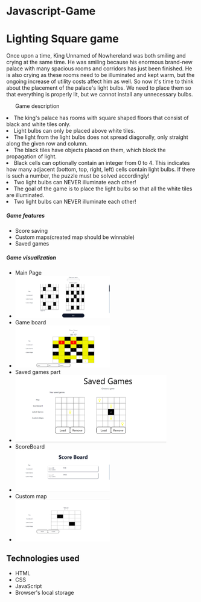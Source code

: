 # Javascript-Game

<h1>Lighting Square game</h1>

<p>Once upon a time, King Unnamed of Nowhereland was both smiling and crying at the same time. He was smiling because his enormous brand-new palace with many spacious rooms and corridors has just been finished. He is also crying as these rooms need to be illuminated and kept warm, but the ongoing increase of utility costs affect him as well. So now it's time to think about the placement of the palace's light bulbs. We need to place them so that everything is properly lit, but we cannot install any unnecessary bulbs.</p>
<ul>Game description</ul>
  <li>The king's palace has rooms with square shaped floors that consist of black and white tiles only.</li>
  <li>Light bulbs can only be placed above white tiles.</li>
  <li>The light from the light bulbs does not spread diagonally, only straight along the given row and column.</li>
  <li>The black tiles have objects placed on them, which block the propagation of light.</li>
  <li>Black cells can optionally contain an integer from 0 to 4. This indicates how many adjacent (bottom, top, right, left) cells contain light bulbs. If there is such a number, the puzzle must be solved accordingly!</li>
  <li>Two light bulbs can NEVER illuminate each other!</li>
  <li>The goal of the game is to place the light bulbs so that all the white tiles are illuminated.</li>
  <li>Two light bulbs can NEVER illuminate each other!</li>
  
  <h5>Game features</h5>
  <ul>
     <li>Score saving</li>
     <li>Custom maps(created map should be winnable)</li>
     <li>Saved games</li>
  </ul>
  
  <h5>Game visualization</h5>
  <ul>
     <li>Main Page</li>
     <li><img width="250" src="/resources/mainPage.png" alt="Alt text" title="Optional title"></li>
     <li>Game board</li>
     <li><img width="250" src="/resources/gameVisuals.png" alt="Alt text" title="Optional title"></li>
     <li>Saved games part</li>
     <li><img width="400" src="/resources/savedGames.png" alt="Alt text" title="Optional title"></li>
     <li>ScoreBoard</li>
     <li><img width="250" src="/resources/scoreBoard.png" alt="Alt text" title="Optional title"></li>
     <li>Custom map </li>
     <li><img width="250" src="/resources/customMap.png" alt="Alt text" title="Optional title"></li>
  </ul>
  
<h2>Technologies  used</h2>
<ul>
  <li>HTML</li>
  <li>CSS</li>
  <li>JavaScript</li>
  <li>Browser's local storage</li>
</ul>


